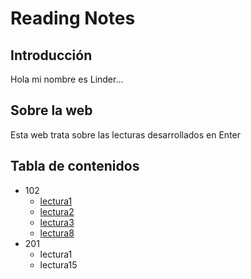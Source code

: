 # Reading Notes

## Introducción

Hola mi nombre es Linder...

## Sobre la web

Esta web trata sobre las lecturas desarrollados en Enter

## Tabla de contenidos

- 102
  - [lectura1](https://github.com/linder3hs/reading-notes/tree/main/102/lectura01.md)
  - [lectura2](./102/lectura02.md)
  - [lectura3](./102/lectura03.md)
  - [lectura8](./102/lectura08.md)
- 201
  - lectura1
  - lectura15
